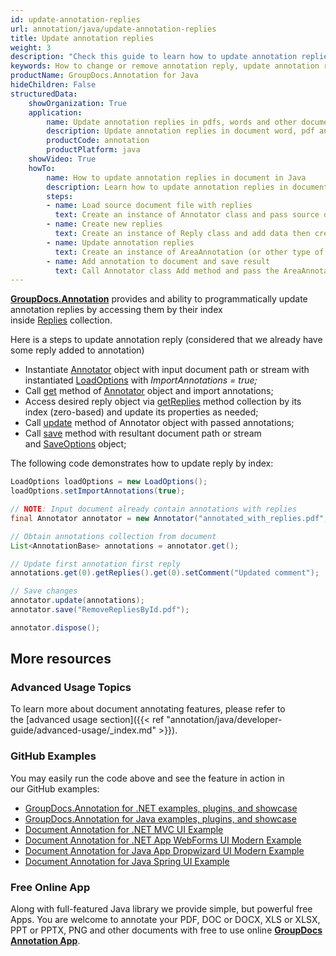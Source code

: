 ```yaml
---
id: update-annotation-replies
url: annotation/java/update-annotation-replies
title: Update annotation replies
weight: 3
description: "Check this guide to learn how to update annotation replies when collaborate over document using GroupDocs.Annotation for Java API."
keywords: How to change or remove annotation reply, update annotation reply, remove reply, reply to annotation
productName: GroupDocs.Annotation for Java
hideChildren: False
structuredData:
    showOrganization: True
    application:
        name: Update annotation replies in pdfs, words and other documents with Java
        description: Update annotation replies in document word, pdf and other docs natively on mac, windows or ubuntu natively with high performance using Java language and GroupDocs.Annotation for Java APIs
        productCode: annotation
        productPlatform: java 
    showVideo: True
    howTo:
        name: How to update annotation replies in document in Java 
        description: Learn how to update annotation replies in document in Java step by step
        steps:
        - name: Load source document file with replies
          text: Create an instance of Annotator class and pass source document file path as a constructor parameter. You may specify absolute or relative file path as per your requirements. 
        - name: Create new replies
          text: Create an instance of Reply class and add data then create java List with Reply and add all replies to this list.
        - name: Update annotation replies
          text: Create an instance of AreaAnnotation (or other type of annotation) and call setUpdate method for add list with replies.
        - name: Add annotation to document and save result 
          text: Call Annotator class Add method and pass the AreaAnnotation (or other type of annotation) object then call Save method from Annotator class and pass the output filename as parameter.
---
```

[**GroupDocs.Annotation**](https://products.groupdocs.com/annotation/java) provides and ability to programmatically update annotation replies by accessing them by their index inside [Replies](https://apireference.groupdocs.com/java/annotation/com.groupdocs.annotation.models.annotationmodels/AnnotationBase#getReplies()) collection.

Here is a steps to update annotation reply (considered that we already have some reply added to annotation)
*   Instantiate [Annotator](https://apireference.groupdocs.com/java/annotation/com.groupdocs.annotation/Annotator) object with input document path or stream with instantiated [LoadOptions](https://apireference.groupdocs.com/java/annotation/com.groupdocs.annotation.options/LoadOptions) with *ImportAnnotations = true;*
*   Call [get](https://apireference.groupdocs.com/java/annotation/com.groupdocs.annotation/Annotator#get()) method of [Annotator](https://apireference.groupdocs.com/java/annotation/com.groupdocs.annotation/Annotator) object and import annotations;
*   Access desired reply object via [getReplies](https://apireference.groupdocs.com/java/annotation/com.groupdocs.annotation.models.annotationmodels/AnnotationBase#getReplies()) method collection by its index (zero-based) and update its properties as needed;
*   Call [update](https://apireference.groupdocs.com/java/annotation/com.groupdocs.annotation/Annotator#update(java.util.List)) method of Annotator object with passed annotations;
*   Call [save](https://apireference.groupdocs.com/java/annotation/com.groupdocs.annotation/Annotator#save(java.io.InputStream)) method with resultant document path or stream and [SaveOptions](https://apireference.groupdocs.com/java/annotation/com.groupdocs.annotation.options.export/SaveOptions) object;

The following code demonstrates how to update reply by index:

```java
LoadOptions loadOptions = new LoadOptions();
loadOptions.setImportAnnotations(true);

// NOTE: Input document already contain annotations with replies
final Annotator annotator = new Annotator("annotated_with_replies.pdf", loadOptions);

// Obtain annotations collection from document
List<AnnotationBase> annotations = annotator.get();

// Update first annotation first reply
annotations.get(0).getReplies().get(0).setComment("Updated comment");

// Save changes
annotator.update(annotations);
annotator.save("RemoveRepliesById.pdf");

annotator.dispose();
```

## More resources

### Advanced Usage Topics
To learn more about document annotating features, please refer to the [advanced usage section]({{< ref "annotation/java/developer-guide/advanced-usage/_index.md" >}}).

### GitHub Examples

You may easily run the code above and see the feature in action in our GitHub examples:

*   [GroupDocs.Annotation for .NET examples, plugins, and showcase](https://github.com/groupdocs-annotation/GroupDocs.Annotation-for-.NET)
*   [GroupDocs.Annotation for Java examples, plugins, and showcase](https://github.com/groupdocs-annotation/GroupDocs.Annotation-for-Java)
*   [Document Annotation for .NET MVC UI Example](https://github.com/groupdocs-annotation/GroupDocs.Annotation-for-.NET-MVC) 
*   [Document Annotation for .NET App WebForms UI Modern Example](https://github.com/groupdocs-annotation/GroupDocs.Annotation-for-.NET-WebForms)
*   [Document Annotation for Java App Dropwizard UI Modern Example](https://github.com/groupdocs-annotation/GroupDocs.Annotation-for-Java-Dropwizard)
*   [Document Annotation for Java Spring UI Example](https://github.com/groupdocs-annotation/GroupDocs.Annotation-for-Java-Spring)
    
### Free Online App

Along with full-featured Java library we provide simple, but powerful free Apps.
You are welcome to annotate your PDF, DOC or DOCX, XLS or XLSX, PPT or PPTX, PNG and other documents with free to use online [**GroupDocs Annotation App**](https://products.groupdocs.app/annotation).
